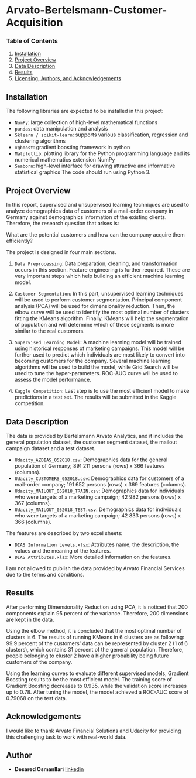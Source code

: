# Arvato-Bertelsmann-Customer-Acquisition

### Table of Contents

1. [Installation](#installation)
2. [Project Overview](#motivation)
3. [Data Description](#files)
4. [Results](#results)
5. [Licensing, Authors, and Acknowledgements](#licensing)

## Installation <a name="installation"></a>

The following libraries are expected to be installed in this project:
- `NumPy`: large collection of high-level mathematical functions
- `pandas`: data manipulation and analysis
- `Sklearn / scikit-learn`: supports various classification, regression and clustering algorithms 
- `xgboost`: gradient boosting framework in python
- `Matplotlib`:  plotting library for the Python programming language and its numerical mathematics extension NumPy
- `Seaborn`: high-level interface for drawing attractive and informative statistical graphics
The code should run using Python 3.

## Project Overview

In this report, supervised and unsupervised learning techniques are used to analyze demographics data of customers of a mail-order company in Germany against demographics information of the existing clients. Therefore, the research question that arises is:

What are the potential customers and how can the company acquire them efficiently?

The project is designed in four main sections. 

1. `Data Preprocessing`:
Data preparation, cleaning, and transformation occurs in this section. Feature engineering is further required. These are very important steps which help building an efficient machine learning model. 

2. `Customer Segmentation`:
In this part, unsupervised learning techniques will be used to perform customer segmentation.
Principal component analysis (PCA) will be used for dimensionality reduction. Then, the elbow curve will be used to identify the most optimal number of clusters fitting the KMeans algorithm. Finally, KMeans will help the segmentation of population and will determine which of these segments is more similar to the real customers. 

3. `Supervised Learning Model`:
A machine learning model will be trained using historical responses of marketing campaigns. This model will be further used to predict which individuals are most likely to convert into becoming customers for the company.
Several machine learning algorithms will be used to build the model, while Grid Search will be used to tune the hyper-parameters. ROC-AUC curve will be used to assess the model performance. 

4. `Kaggle Competition`:
Last step is to use the most efficient model to make predictions in a test set. The results will be submitted in the Kaggle competition. 

## Data Description

The data is provided by Bertelsmann Arvato Analytics, and it includes the general population dataset, the customer segment dataset, the mailout campaign dataset and a test dataset. 

- `Udacity_AZDIAS_052018.csv`: Demographics data for the general population of Germany; 891 211 persons (rows) x 366 features (columns).
- `Udacity_CUSTOMERS_052018.csv`: Demographics data for customers of a mail-order company; 191 652 persons (rows) x 369 features (columns).
- `Udacity_MAILOUT_052018_TRAIN.csv`: Demographics data for individuals who were targets of a marketing campaign; 42 982 persons (rows) x 367 (columns).
- `Udacity_MAILOUT_052018_TEST.csv`: Demographics data for individuals who were targets of a marketing campaign; 42 833 persons (rows) x 366 (columns).

The features are described by two excel sheets:

- `DIAS Information Levels.xlsx`: Attributes name, the description, the values and the meaning of the features.
- `DIAS Attributes.xlsx`: More detailed information on the features.

I am not allowed to publish the data provided by Arvato Financial Services due to the terms and conditions.

## Results<a name="results"></a>

After performing Dimensionality Reduction using PCA, it is noticed that 200 components explain 95 percent of the variance. Therefore, 200 dimensions are kept in the data. 

Using the elbow method, it is concluded that the most optimal number of clusters is 6. The results of running KMeans in 6 clusters are as following: 99.9 percent of the customers' data can be represented by cluster 2 (1 of 6 clusters), which contains 31 percent of the general population. Therefore, people belonging to cluster 2 have a higher probability being future customers of the company.

Using the learning curves to evaluate different supervised models, Gradient Boosting results to be the most efficient model. The training score of Gradient Boosting decreases to 0.935, while the validation score increases up to 0.78. After tuning the model, the model achieved a ROC-AUC score of 0.79068 on the test data. 

## Acknowledgements<a name="licensing"></a>

I would like to thank Arvato Financial Solutions and Udacity for providing this challenging task to work with real-world data.

## Author

-   **Desared Osmanllari**   [linkedin](https://www.linkedin.com/in/desared/)
